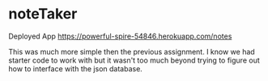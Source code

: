 # noteTaker

Deployed App
https://powerful-spire-54846.herokuapp.com/notes

This was much more simple then the previous assignment. I know we had starter code to work with but it wasn't too much beyond trying to figure out how to interface with the json database.
